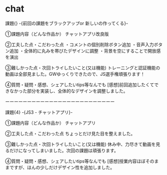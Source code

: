 # chat
課題{} -{前回の課題をブラックアップor 新しいの作ってくる}-

①課題内容（どんな作品か） 
チャットアプリ改良版

②工夫した点・こだわった点
・コメントの個別削除ボタン追加
・音声入力ボタン追加
・全体的に丸みを帯びたデザインに調整
・背景を空にすることで開放感を演出

③難しかった点・次回トライしたいこと(又は機能) 
トレーニングと認証機能の動画は全部見ました。GWゆっくりできたので、JS選手権頑張ります！

④質問・疑問・感想、シェアしたいtips等なんでも 
[感想]前回追加したくてできなかった部分を実装し、全体的なデザインを調整しました。

ーーーーーーーーーーーーーーーーーーーーーーーーー

課題{4} -{JS3 - チャットアプリ}-

①課題内容（どんな作品か） 
チャットアプリ

②工夫した点・こだわった点
ちょっとだけ見た目を整えました。

③難しかった点・次回トライしたいこと(又は機能) 
休み中、力尽きて動画を見るだけになってしまいました。次回の課題は頑張ります。

④質問・疑問・感想、シェアしたいtips等なんでも 
[感想]授業内容ほぼそのままですが、ほんの少しだけデザイン性を追加しました。
